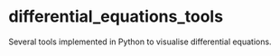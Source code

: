 # differential_equations_tools
Several tools implemented in Python to visualise differential equations.
